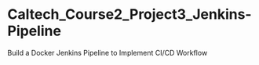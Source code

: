 # Caltech_Course2_Project3_Jenkins-Pipeline
Build a Docker Jenkins Pipeline to Implement CI/CD Workflow
